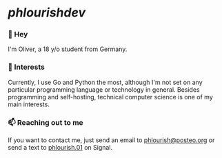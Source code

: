 # *phlourishdev*

### 👋 Hey 
I'm Oliver, a 18 y/o student from Germany.

### 🔭 Interests 
Currently, I use Go and Python the most, although I'm not set on any particular programming language or technology in general. Besides programming and self-hosting, technical computer science is one of my main interests.

### 📫 Reaching out to me 
If you want to contact me, just send an email to <a href="mailto:phlourish@posteo.org">phlourish@posteo.org</a> or send a text to <a href="https://signal.me/#eu/kj7NT3KIdo949Yph85eHTVD_Rt3RosFrA52G9r8xszMgmYqNIJxCy61dJb0NloIY">phlourish.01</a> on Signal.
